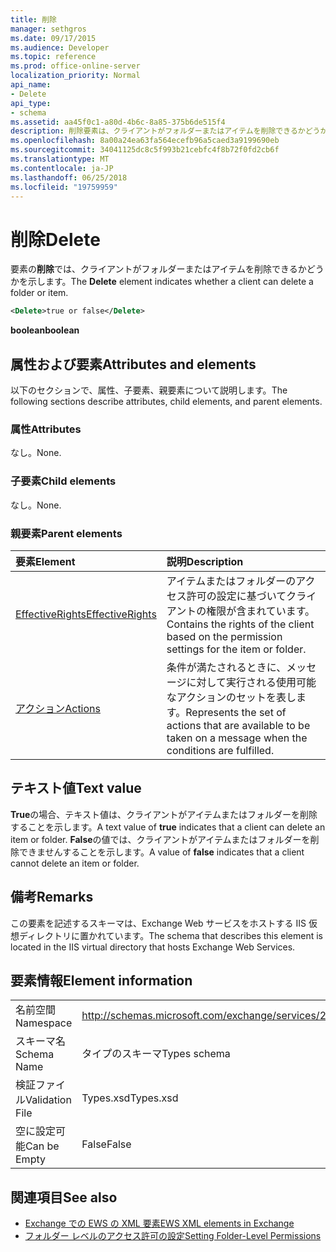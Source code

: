 ```yaml
---
title: 削除
manager: sethgros
ms.date: 09/17/2015
ms.audience: Developer
ms.topic: reference
ms.prod: office-online-server
localization_priority: Normal
api_name:
- Delete
api_type:
- schema
ms.assetid: aa45f0c1-a80d-4b6c-8a85-375b6de515f4
description: 削除要素は、クライアントがフォルダーまたはアイテムを削除できるかどうかを示します。
ms.openlocfilehash: 8a00a24ea63fa564ecefb96a5caed3a9199690eb
ms.sourcegitcommit: 34041125dc8c5f993b21cebfc4f8b72f0fd2cb6f
ms.translationtype: MT
ms.contentlocale: ja-JP
ms.lasthandoff: 06/25/2018
ms.locfileid: "19759959"
---
```

# <a name="delete"></a><span data-ttu-id="19f4b-103">削除</span><span class="sxs-lookup"><span data-stu-id="19f4b-103">Delete</span></span>

<span data-ttu-id="19f4b-104">要素の**削除**では、クライアントがフォルダーまたはアイテムを削除できるかどうかを示します。</span><span class="sxs-lookup"><span data-stu-id="19f4b-104">The **Delete** element indicates whether a client can delete a folder or item.</span></span> 
  
```XML
<Delete>true or false</Delete>
```

<span data-ttu-id="19f4b-105">**boolean**</span><span class="sxs-lookup"><span data-stu-id="19f4b-105">**boolean**</span></span>

## <a name="attributes-and-elements"></a><span data-ttu-id="19f4b-106">属性および要素</span><span class="sxs-lookup"><span data-stu-id="19f4b-106">Attributes and elements</span></span>

<span data-ttu-id="19f4b-107">以下のセクションで、属性、子要素、親要素について説明します。</span><span class="sxs-lookup"><span data-stu-id="19f4b-107">The following sections describe attributes, child elements, and parent elements.</span></span>
  
### <a name="attributes"></a><span data-ttu-id="19f4b-108">属性</span><span class="sxs-lookup"><span data-stu-id="19f4b-108">Attributes</span></span>

<span data-ttu-id="19f4b-109">なし。</span><span class="sxs-lookup"><span data-stu-id="19f4b-109">None.</span></span>
  
### <a name="child-elements"></a><span data-ttu-id="19f4b-110">子要素</span><span class="sxs-lookup"><span data-stu-id="19f4b-110">Child elements</span></span>

<span data-ttu-id="19f4b-111">なし。</span><span class="sxs-lookup"><span data-stu-id="19f4b-111">None.</span></span>
  
### <a name="parent-elements"></a><span data-ttu-id="19f4b-112">親要素</span><span class="sxs-lookup"><span data-stu-id="19f4b-112">Parent elements</span></span>

|<span data-ttu-id="19f4b-113">**要素**</span><span class="sxs-lookup"><span data-stu-id="19f4b-113">**Element**</span></span>|<span data-ttu-id="19f4b-114">**説明**</span><span class="sxs-lookup"><span data-stu-id="19f4b-114">**Description**</span></span>|
|:-----|:-----|
|[<span data-ttu-id="19f4b-115">EffectiveRights</span><span class="sxs-lookup"><span data-stu-id="19f4b-115">EffectiveRights</span></span>](effectiverights.md) <br/> |<span data-ttu-id="19f4b-116">アイテムまたはフォルダーのアクセス許可の設定に基づいてクライアントの権限が含まれています。</span><span class="sxs-lookup"><span data-stu-id="19f4b-116">Contains the rights of the client based on the permission settings for the item or folder.</span></span>  <br/> |
|[<span data-ttu-id="19f4b-117">アクション</span><span class="sxs-lookup"><span data-stu-id="19f4b-117">Actions</span></span>](actions.md) <br/> |<span data-ttu-id="19f4b-118">条件が満たされるときに、メッセージに対して実行される使用可能なアクションのセットを表します。</span><span class="sxs-lookup"><span data-stu-id="19f4b-118">Represents the set of actions that are available to be taken on a message when the conditions are fulfilled.</span></span>  <br/> |
   
## <a name="text-value"></a><span data-ttu-id="19f4b-119">テキスト値</span><span class="sxs-lookup"><span data-stu-id="19f4b-119">Text value</span></span>

<span data-ttu-id="19f4b-120">**True**の場合、テキスト値は、クライアントがアイテムまたはフォルダーを削除することを示します。</span><span class="sxs-lookup"><span data-stu-id="19f4b-120">A text value of **true** indicates that a client can delete an item or folder.</span></span> <span data-ttu-id="19f4b-121">**False**の値では、クライアントがアイテムまたはフォルダーを削除できませんすることを示します。</span><span class="sxs-lookup"><span data-stu-id="19f4b-121">A value of **false** indicates that a client cannot delete an item or folder.</span></span> 
  
## <a name="remarks"></a><span data-ttu-id="19f4b-122">備考</span><span class="sxs-lookup"><span data-stu-id="19f4b-122">Remarks</span></span>

<span data-ttu-id="19f4b-123">この要素を記述するスキーマは、Exchange Web サービスをホストする IIS 仮想ディレクトリに置かれています。</span><span class="sxs-lookup"><span data-stu-id="19f4b-123">The schema that describes this element is located in the IIS virtual directory that hosts Exchange Web Services.</span></span>
  
## <a name="element-information"></a><span data-ttu-id="19f4b-124">要素情報</span><span class="sxs-lookup"><span data-stu-id="19f4b-124">Element information</span></span>

|||
|:-----|:-----|
|<span data-ttu-id="19f4b-125">名前空間</span><span class="sxs-lookup"><span data-stu-id="19f4b-125">Namespace</span></span>  <br/> |http://schemas.microsoft.com/exchange/services/2006/types  <br/> |
|<span data-ttu-id="19f4b-126">スキーマ名</span><span class="sxs-lookup"><span data-stu-id="19f4b-126">Schema Name</span></span>  <br/> |<span data-ttu-id="19f4b-127">タイプのスキーマ</span><span class="sxs-lookup"><span data-stu-id="19f4b-127">Types schema</span></span>  <br/> |
|<span data-ttu-id="19f4b-128">検証ファイル</span><span class="sxs-lookup"><span data-stu-id="19f4b-128">Validation File</span></span>  <br/> |<span data-ttu-id="19f4b-129">Types.xsd</span><span class="sxs-lookup"><span data-stu-id="19f4b-129">Types.xsd</span></span>  <br/> |
|<span data-ttu-id="19f4b-130">空に設定可能</span><span class="sxs-lookup"><span data-stu-id="19f4b-130">Can be Empty</span></span>  <br/> |<span data-ttu-id="19f4b-131">False</span><span class="sxs-lookup"><span data-stu-id="19f4b-131">False</span></span>  <br/> |
   
## <a name="see-also"></a><span data-ttu-id="19f4b-132">関連項目</span><span class="sxs-lookup"><span data-stu-id="19f4b-132">See also</span></span>

- [<span data-ttu-id="19f4b-133">Exchange での EWS の XML 要素</span><span class="sxs-lookup"><span data-stu-id="19f4b-133">EWS XML elements in Exchange</span></span>](ews-xml-elements-in-exchange.md)
- [<span data-ttu-id="19f4b-134">フォルダー レベルのアクセス許可の設定</span><span class="sxs-lookup"><span data-stu-id="19f4b-134">Setting Folder-Level Permissions</span></span>](http://msdn.microsoft.com/library/c7530e86-5112-401c-b10a-9c054ae59f07%28Office.15%29.aspx)

